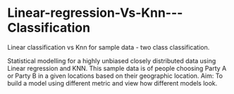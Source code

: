 # Linear-regression-Vs-Knn---Classification
Linear classification vs Knn for sample data - two class classification.


Statistical modelling for a highly unbiased closely distributed data using Linear regression and KNN.
This sample data is of people choosing Party A or Party B in a given locations based on their geographic location.
Aim: To build a model using different metric and view how different models look.
